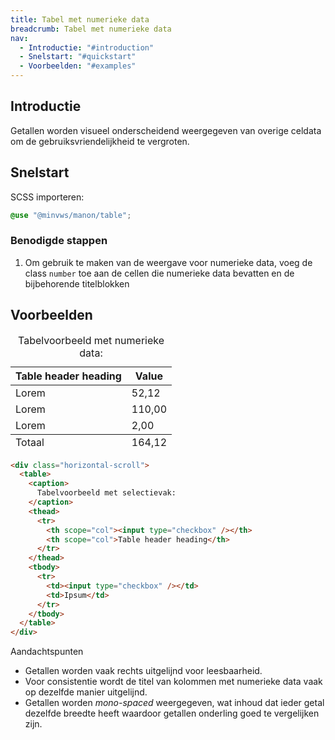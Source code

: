 ```yaml
---
title: Tabel met numerieke data
breadcrumb: Tabel met numerieke data
nav:
  - Introductie: "#introduction"
  - Snelstart: "#quickstart"
  - Voorbeelden: "#examples"
---
```


<h2 id="introduction">Introductie</h2>

Getallen worden visueel onderscheidend weergegeven van overige celdata om de
gebruiksvriendelijkheid te vergroten.

<h2 id="quickstart">Snelstart</h2>

SCSS importeren:

```scss
@use "@minvws/manon/table";
```

### Benodigde stappen

1.  Om gebruik te maken van de weergave voor numerieke data, voeg de class
    `number` toe aan de cellen die numerieke data bevatten en de bijbehorende
    titelblokken

<h2 id="examples">Voorbeelden</h2>

<div class="horizontal-scroll">
  <table>
    <caption> Tabelvoorbeeld met numerieke data: </caption>
    <thead>
      <tr>
        <th scope="col">Table header heading</th>
        <th scope="col" class="number">Value</th>
      </tr>
    </thead>
    <tbody>
      <tr>
        <td>Lorem</td>
        <td>52,12</td>
      </tr>
      <tr>
        <td>Lorem</td>
        <td>110,00</td>
      </tr>
      <tr>
        <td>Lorem</td>
        <td>2,00</td>
      </tr>
    </tbody>
    <tfoot>
      <tr>
        <td>Totaal</td>
        <td class="number">164,12</td>
      </tr>
    </tfoot>
  </table>
</div>

```html
<div class="horizontal-scroll">
  <table>
    <caption>
      Tabelvoorbeeld met selectievak:
    </caption>
    <thead>
      <tr>
        <th scope="col"><input type="checkbox" /></th>
        <th scope="col">Table header heading</th>
      </tr>
    </thead>
    <tbody>
      <tr>
        <td><input type="checkbox" /></td>
        <td>Ipsum</td>
      </tr>
    </tbody>
  </table>
</div>
```

<div class="explanation" role="group" aria-label="Toelichting">
  <span>Aandachtspunten</span>
  <ul>
    <li>
      Getallen worden vaak rechts uitgelijnd voor leesbaarheid.
    </li>
    <li>
      Voor consistentie wordt de titel van kolommen met numerieke data vaak op dezelfde manier uitgelijnd.
    </li>
    <li>
      Getallen worden <dfn>mono-spaced</dfn> weergegeven, wat inhoud dat ieder getal dezelfde breedte heeft waardoor getallen onderling goed te vergelijken zijn.
    </li>
  </ul>
</div>
